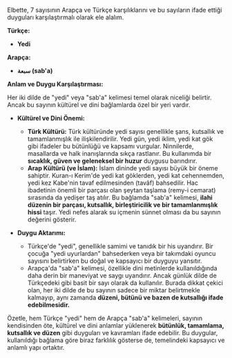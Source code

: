 Elbette, 7 sayısının Arapça ve Türkçe karşılıklarını ve bu sayıların ifade ettiği duyguları karşılaştırmalı olarak ele alalım.

**Türkçe:**

*   **Yedi**

**Arapça:**

*   **سبعة (sab'a)**

**Anlam ve Duygu Karşılaştırması:**

Her iki dilde de "yedi" veya "sab'a" kelimesi temel olarak niceliği belirtir. Ancak bu sayının kültürel ve dini bağlamlarda özel bir yeri vardır.

*   **Kültürel ve Dini Önemi:**
    *   **Türk Kültürü:** Türk kültüründe yedi sayısı genellikle şans, kutsallık ve tamamlanmışlık ile ilişkilendirilir. Yedi gün, yedi iklim, yedi kat gök gibi ifadeler bu bütünlüğü ve kapsamı vurgular. Ninnilerde, masallarda ve halk inanışlarında sıkça rastlanır. Bu kullanımda bir **sıcaklık, güven ve geleneksel bir huzur** duygusu barındırır.
    *   **Arap Kültürü (ve İslam):** İslam dininde yedi sayısı büyük bir öneme sahiptir. Kuran-ı Kerim'de yedi kat göklerden, yedi kat cehennemden, yedi kez Kabe'nin tavaf edilmesinden (tavâf) bahsedilir. Hac ibadetinin önemli bir parçası olan şeytan taşlama (remy-i cemarat) sırasında da yedişer taş atılır. Bu bağlamda "sab'a" kelimesi, **ilahi düzenin bir parçası, kutsallık, birleştiricilik ve bir tamamlanmışlık hissi** taşır. Yedi nefes alarak su içmenin sünnet olması da bu sayının değerini gösterir.

*   **Duygu Aktarımı:**
    *   Türkçe'de "yedi", genellikle samimi ve tanıdık bir his uyandırır. Bir çocuğa "yedi uyurlardan" bahsederken veya bir takımdaki oyuncu sayısını belirtirken bu doğal ve kapsayıcı bir duyguyu yansıtır.
    *   Arapça'da "sab'a" kelimesi, özellikle dini metinlerde kullanıldığında daha derin bir maneviyat ve saygı uyandırır. Ancak günlük dilde de Türkçedeki gibi basit bir sayı olarak da kullanılır. Burada dikkat çekici olan, her iki dilde de bu sayının sadece bir miktar belirtmekle kalmayıp, aynı zamanda **düzeni, bütünü ve bazen de kutsallığı ifade edebilmesidir.**

Özetle, hem Türkçe "yedi" hem de Arapça "sab'a" kelimeleri, sayının kendisinden öte, kültürel ve dini anlamlar yüklenerek **bütünlük, tamamlama, kutsallık ve düzen** gibi duyguları ve kavramları ifade edebilir. Bu duygular, kullanıldığı bağlama göre biraz farklılık gösterse de, temelindeki kapsayıcı ve anlamlı yapı ortaktır.